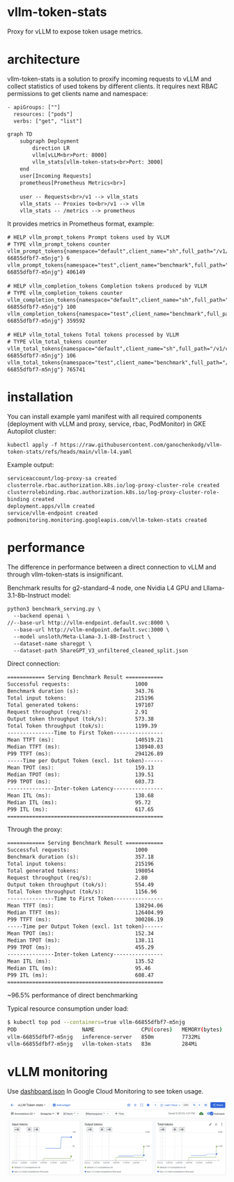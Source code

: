 # vllm-token-stats

Proxy for vLLM to expose token usage metrics.

# architecture

vllm-token-stats is a solution to proxify incoming requests to vLLM and collect statistics of used tokens by different clients. 
It requires next RBAC permissions to get clients name and namespace:

```
- apiGroups: [""]
  resources: ["pods"]
  verbs: ["get", "list"]
```

```mermaid
graph TD
    subgraph Deployment
        direction LR
        vllm[vLLM<br>Port: 8000]
        vllm_stats[vllm-token-stats<br>Port: 3000]
    end
    user[Incoming Requests]
    prometheus[Prometheus Metrics<br>]

    user -- Requests<br>/v1 --> vllm_stats
    vllm_stats -- Proxies to<br>/v1 --> vllm
    vllm_stats -- /metrics --> prometheus
```

It provides metrics in Prometheus format, example:

```
# HELP vllm_prompt_tokens Prompt tokens used by VLLM
# TYPE vllm_prompt_tokens counter
vllm_prompt_tokens{namespace="default",client_name="sh",full_path="/v1/completions",hostname="vllm-66855dfbf7-m5njg"} 6
vllm_prompt_tokens{namespace="test",client_name="benchmark",full_path="/v1/completions",hostname="vllm-66855dfbf7-m5njg"} 406149

# HELP vllm_completion_tokens Completion tokens produced by VLLM
# TYPE vllm_completion_tokens counter
vllm_completion_tokens{namespace="default",client_name="sh",full_path="/v1/completions",hostname="vllm-66855dfbf7-m5njg"} 100
vllm_completion_tokens{namespace="test",client_name="benchmark",full_path="/v1/completions",hostname="vllm-66855dfbf7-m5njg"} 359592

# HELP vllm_total_tokens Total tokens processed by VLLM
# TYPE vllm_total_tokens counter
vllm_total_tokens{namespace="default",client_name="sh",full_path="/v1/completions",hostname="vllm-66855dfbf7-m5njg"} 106
vllm_total_tokens{namespace="test",client_name="benchmark",full_path="/v1/completions",hostname="vllm-66855dfbf7-m5njg"} 765741
```

# installation

You can install example yaml manifest with all required components (deployment with vLLM and proxy, service, rbac, PodMonitor) in GKE Autopilot cluster:

```
kubectl apply -f https://raw.githubusercontent.com/ganochenkodg/vllm-token-stats/refs/heads/main/vllm-l4.yaml
```

Example output:

```
serviceaccount/log-proxy-sa created
clusterrole.rbac.authorization.k8s.io/log-proxy-cluster-role created
clusterrolebinding.rbac.authorization.k8s.io/log-proxy-cluster-role-binding created
deployment.apps/vllm created
service/vllm-endpoint created
podmonitoring.monitoring.googleapis.com/vllm-token-stats created
```

# performance

The difference in performance between a direct connection to vLLM and through vllm-token-stats is insignificant.

Benchmark results for g2-standard-4 node, one Nvidia L4 GPU and Lllama-3.1-8b-Instruct model:

```
python3 benchmark_serving.py \
  --backend openai \
//--base-url http://vllm-endpoint.default.svc:8000 \
  --base-url http://vllm-endpoint.default.svc:3000 \
  --model unsloth/Meta-Llama-3.1-8B-Instruct \
  --dataset-name sharegpt \
  --dataset-path ShareGPT_V3_unfiltered_cleaned_split.json
```

Direct connection:

```
============ Serving Benchmark Result ============
Successful requests:                     1000
Benchmark duration (s):                  343.76
Total input tokens:                      215196
Total generated tokens:                  197107
Request throughput (req/s):              2.91
Output token throughput (tok/s):         573.38
Total Token throughput (tok/s):          1199.39
---------------Time to First Token----------------
Mean TTFT (ms):                          140519.21
Median TTFT (ms):                        138940.03
P99 TTFT (ms):                           294126.89
-----Time per Output Token (excl. 1st token)------
Mean TPOT (ms):                          159.13
Median TPOT (ms):                        139.51
P99 TPOT (ms):                           603.73
---------------Inter-token Latency----------------
Mean ITL (ms):                           138.68
Median ITL (ms):                         95.72
P99 ITL (ms):                            617.65
==================================================
```

Through the proxy:

```
============ Serving Benchmark Result ============
Successful requests:                     1000
Benchmark duration (s):                  357.18
Total input tokens:                      215196
Total generated tokens:                  198054
Request throughput (req/s):              2.80
Output token throughput (tok/s):         554.49
Total Token throughput (tok/s):          1156.96
---------------Time to First Token----------------
Mean TTFT (ms):                          138294.06
Median TTFT (ms):                        126404.99
P99 TTFT (ms):                           300286.19
-----Time per Output Token (excl. 1st token)------
Mean TPOT (ms):                          152.34
Median TPOT (ms):                        138.11
P99 TPOT (ms):                           455.29
---------------Inter-token Latency----------------
Mean ITL (ms):                           135.52
Median ITL (ms):                         95.46
P99 ITL (ms):                            608.47
==================================================
```

~96.5% performance of direct benchmarking

Typical resource consumption under load:

```bash
$ kubectl top pod --containers=true vllm-66855dfbf7-m5njg
POD                     NAME               CPU(cores)   MEMORY(bytes)
vllm-66855dfbf7-m5njg   inference-server   850m         7732Mi
vllm-66855dfbf7-m5njg   vllm-token-stats   83m          284Mi
```

# vLLM monitoring

Use [dashboard.json](dashboard.json) In Google Cloud Monitoring to see token usage.

![Dashboard](dashboard.png)
